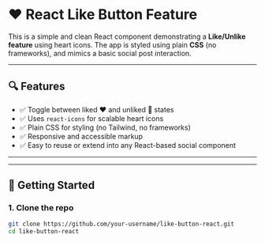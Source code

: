# ❤️ React Like Button Feature

This is a simple and clean React component demonstrating a **Like/Unlike feature** using heart icons. The app is styled using plain **CSS** (no frameworks), and mimics a basic social post interaction.

---

## 🔍 Features

- ✅ Toggle between liked ❤️ and unliked 🤍 states
- ✅ Uses `react-icons` for scalable heart icons
- ✅ Plain CSS for styling (no Tailwind, no frameworks)
- ✅ Responsive and accessible markup
- ✅ Easy to reuse or extend into any React-based social component

---


---

## 🚀 Getting Started

### 1. Clone the repo

```bash
git clone https://github.com/your-username/like-button-react.git
cd like-button-react
